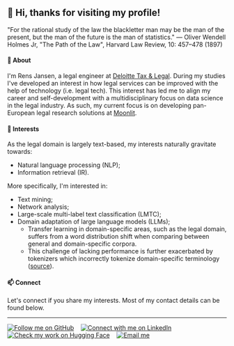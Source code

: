 ## 👋 Hi, thanks for visiting my profile!
"For the rational study of the law the blackletter man may be the man of the present, but the man of the future is the man of statistics." — Oliver Wendell Holmes Jr, "The Path of the Law", Harvard Law Review, 10: 457–478 (1897)

#### 🌱 About
I'm Rens Jansen, a legal engineer at [Deloitte Tax & Legal](https://www2.deloitte.com/nl/nl/services/legal.html). During my studies I've developed an interest in how legal services can be improved with the help of technology (i.e. legal tech). This interest has led me to align my career and self-development with a multidisciplinary focus on data science in the legal industry. As such, my current focus is on developing pan-European legal research solutions at [Moonlit](https://www.moonlit.ai/). 

#### 👀 Interests
As the legal domain is largely text-based, my interests naturally gravitate towards:
- Natural language processing (NLP);
- Information retrieval (IR).

More specifically, I'm interested in:
- Text mining;
- Network analysis;
- Large-scale multi-label text classification (LMTC);
- Domain adaptation of large language models (LLMs);
  - Transfer learning in domain-specific areas, such as the legal domain, suffers from a word distribution shift when comparing between general and domain-specific corpora. 
  - This challenge of lacking performance is further exacerbated by tokenizers which incorrectly tokenize domain-specific terminology ([source](https://www.linkedin.com/posts/bommarito_not-all-tokens-are-created-equal-not-all-activity-7163537080109809664-ZRUp)).


#### 📫 Connect
Let's connect if you share my interests. Most of my contact details can be found below.

***

<!-- Social buttons -->
<div align="left">
  	<a href="https://github.com/romjansen"><img src="https://img.shields.io/github/followers/romjansen?label=GitHub&style=social" alt="Follow me on GitHub"></a>
	&nbsp;&nbsp;
	<a href="https://linkedin.com/in/romjansen"><img src="https://img.shields.io/badge/LinkedIn-0077B5?label?label=LinkedIn&style=social&logo=linkedin" alt="Connect with me on LinkedIn"></a>
	&nbsp;&nbsp;
	<a href="https://huggingface.co/romjansen"><img src="https://img.shields.io/badge/HuggingFace--_.svg?label=%F0%9F%A4%97%20Hugging%20Face&style=social" alt="Check my work on Hugging Face"></a>
	&nbsp;&nbsp;
	<a href="mailto:romjansen@outlook.com"><img src="https://img.shields.io/badge/email--_.svg?label?label=Email&style=social&logo=minutemailer" alt="Email me"></a>
</div>
